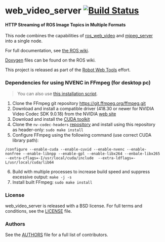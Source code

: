 web_video_server [![Build Status](https://api.travis-ci.org/RobotWebTools/web_video_server.png)](https://travis-ci.org/RobotWebTools/web_video_server)
================

#### HTTP Streaming of ROS Image Topics in Multiple Formats
This node combines the capabilities of [ros_web_video](https://github.com/RobotWebTools/ros_web_video) and [mjpeg_server](https://github.com/RobotWebTools/mjpeg_server) into a single node.

For full documentation, see [the ROS wiki](http://ros.org/wiki/web_video_server).

[Doxygen](http://docs.ros.org/indigo/api/web_video_server/html/) files can be found on the ROS wiki.

This project is released as part of the [Robot Web Tools](http://robotwebtools.org/) effort.

### Dependencies for using NVENC in FFmpeg (for desktop pc)

> You can also use [this installation script](https://github.com/corenel/env-setup/blob/master/packages/install_ffmpeg.sh).

1. Clone the FFmpeg git repository https://git.ffmpeg.org/ffmpeg.git 
2. Download and install a compatible driver (418.30 or newer for NVIDIA Video Codec SDK 9.0.18) from the NVIDIA [web site](https://www.nvidia.com/drivers) 
3. Download and install the [CUDA toolkit](https://developer.nvidia.com/cuda-toolkit) 
4. Clone the `nv-codec-headers` [repository](https://github.com/FFmpeg/nv-codec-headers)  and install using this repository as header-only: `sudo make install`
5. Configure FFmpeg using the following command (use correct CUDA library path):

```
/configure --enable-cuda --enable-cuvid --enable-nvenc --enable-nonfree --enable-libnpp --enable-gpl --enable-libx264 --enbale-libx265 --extra-cflags=-I/usr/local/cuda/include  --extra-ldflags=-L/usr/local/cuda/lib64
```

6. Build with multiple processes to increase build speed and suppress excessive output: `make -j -s`
7. Install built FFmpeg: `sudo make install`

### License
web_video_server is released with a BSD license. For full terms and conditions, see the [LICENSE](LICENSE) file.

### Authors
See the [AUTHORS](AUTHORS.md) file for a full list of contributors.
